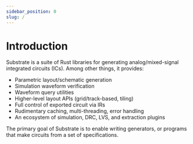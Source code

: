 ```yaml
---
sidebar_position: 0
slug: /
---
```


# Introduction

Substrate is a suite of Rust libraries for generating analog/mixed-signal integrated circuits (ICs).
Among other things, it provides:

- Parametric layout/schematic generation
- Simulation waveform verification
- Waveform query utilities
- Higher-level layout APIs (grid/track-based, tiling)
- Full control of exported circuit via IRs
- Rudimentary caching, multi-threading, error handling
- An ecosystem of simulation, DRC, LVS, and extraction plugins

The primary goal of Substrate is to enable writing generators, or programs that make circuits from a set of specifications.
